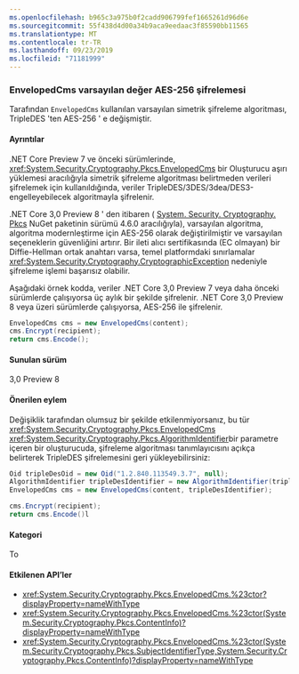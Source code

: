 ```yaml
---
ms.openlocfilehash: b965c3a975b0f2cadd906799fef1665261d96d6e
ms.sourcegitcommit: 55f438d4d00a34b9aca9eedaac3f85590bb11565
ms.translationtype: MT
ms.contentlocale: tr-TR
ms.lasthandoff: 09/23/2019
ms.locfileid: "71181999"
---
```

### <a name="envelopedcms-defaults-to-aes-256-encryption"></a>EnvelopedCms varsayılan değer AES-256 şifrelemesi

Tarafından `EnvelopedCms` kullanılan varsayılan simetrik şifreleme algoritması, TripleDES 'ten AES-256 ' e değişmiştir.

#### <a name="details"></a>Ayrıntılar

.NET Core Preview 7 ve önceki sürümlerinde, <xref:System.Security.Cryptography.Pkcs.EnvelopedCms> bir Oluşturucu aşırı yüklemesi aracılığıyla simetrik şifreleme algoritması belirtmeden verileri şifrelemek için kullanıldığında, veriler TripleDES/3DES/3dea/DES3-engelleyebilecek algoritmayla şifrelenir.

.NET Core 3,0 Preview 8 ' den itibaren ( [System. Security. Cryptography. Pkcs](https://www.nuget.org/packages/System.Security.Cryptography.Pkcs/) NuGet paketinin sürümü 4.6.0 aracılığıyla), varsayılan algoritma, algoritma modernleştirme için AES-256 olarak değiştirilmiştir ve varsayılan seçeneklerin güvenliğini artırır. Bir ileti alıcı sertifikasında (EC olmayan) bir Diffie-Hellman ortak anahtarı varsa, temel platformdaki sınırlamalar <xref:System.Security.Cryptography.CryptographicException> nedeniyle şifreleme işlemi başarısız olabilir.

Aşağıdaki örnek kodda, veriler .NET Core 3,0 Preview 7 veya daha önceki sürümlerde çalışıyorsa üç aylık bir şekilde şifrelenir. .NET Core 3,0 Preview 8 veya üzeri sürümlerde çalışıyorsa, AES-256 ile şifrelenir.

```csharp
EnvelopedCms cms = new EnvelopedCms(content);
cms.Encrypt(recipient);
return cms.Encode();
```

#### <a name="version-introduced"></a>Sunulan sürüm

3,0 Preview 8

#### <a name="recommended-action"></a>Önerilen eylem

Değişiklik tarafından olumsuz bir şekilde etkilenmiyorsanız, bu tür <xref:System.Security.Cryptography.Pkcs.EnvelopedCms> <xref:System.Security.Cryptography.Pkcs.AlgorithmIdentifier>bir parametre içeren bir oluşturucuda, şifreleme algoritması tanımlayıcısını açıkça belirterek TripleDES şifrelemesini geri yükleyebilirsiniz:

```csharp
Oid tripleDesOid = new Oid("1.2.840.113549.3.7", null);
AlgorithmIdentifier tripleDesIdentifier = new AlgorithmIdentifier(tripleDesOid);
EnvelopedCms cms = new EnvelopedCms(content, tripleDesIdentifier);

cms.Encrypt(recipient);
return cms.Encode()l
```

#### <a name="category"></a>Kategori

To

#### <a name="affected-apis"></a>Etkilenen API’ler

- <xref:System.Security.Cryptography.Pkcs.EnvelopedCms.%23ctor?displayProperty=nameWithType>
- <xref:System.Security.Cryptography.Pkcs.EnvelopedCms.%23ctor(System.Security.Cryptography.Pkcs.ContentInfo)?displayProperty=nameWithType>
- <xref:System.Security.Cryptography.Pkcs.EnvelopedCms.%23ctor(System.Security.Cryptography.Pkcs.SubjectIdentifierType,System.Security.Cryptography.Pkcs.ContentInfo)?displayProperty=nameWithType>

<!--

### Affected APIs

- `M:System.Security.Cryptography.Pkcs.EnvelopedCms.#ctor`
- `M:System.Security.Cryptography.Pkcs.EnvelopedCms.#ctor(System.Security.Cryptography.Pkcs.ContentInfo)`
- `M:System.Security.Cryptography.Pkcs.EnvelopedCms.%23ctor(System.Security.Cryptography.Pkcs.SubjectIdentifierType,System.Security.Cryptography.Pkcs.ContentInfo)`

-->
